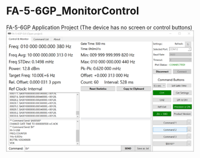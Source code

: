 # FA-5-6GP_MonitorControl
FA-5-6GP Application Project (The device has no screen or control buttons)
![](https://github.com/Ken26M/FA-5-6GP_MonitorControl/blob/main/FA-5-GUI.png)